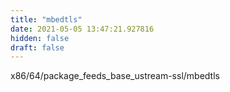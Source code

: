 ```yaml
---
title: "mbedtls"
date: 2021-05-05 13:47:21.927816
hidden: false
draft: false
---
```


x86/64/package_feeds_base_ustream-ssl/mbedtls

